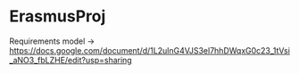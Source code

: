 # ErasmusProj

Requirements model -> https://docs.google.com/document/d/1L2ulnG4VJS3el7hhDWqxG0c23_1tVsi_aNO3_fbLZHE/edit?usp=sharing